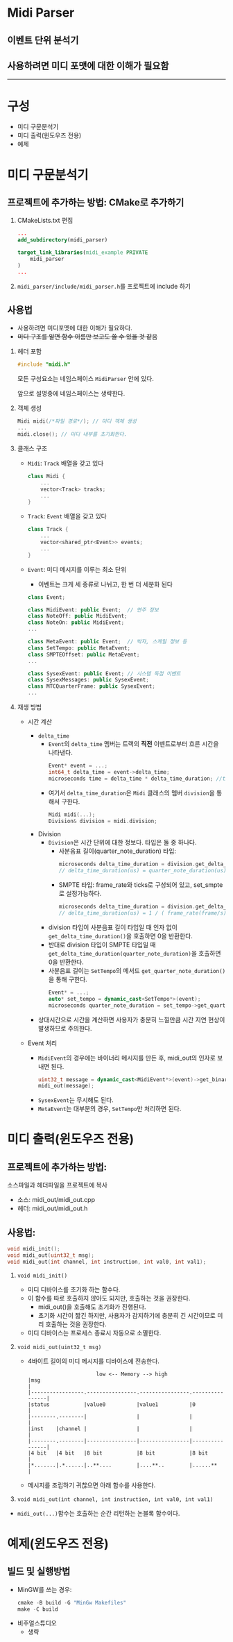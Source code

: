 # Midi Parser
## 이벤트 단위 분석기
## 사용하려면 미디 포맷에 대한 이해가 필요함
---
# 구성
- 미디 구문분석기
- 미디 출력(윈도우즈 전용)
- 예제

# 미디 구문분석기
## 프로젝트에 추가하는 방법: CMake로 추가하기
1. CMakeLists.txt 편집
	```cmake
	...
	add_subdirectory(midi_parser)

	target_link_libraries(midi_example PRIVATE
		midi_parser
	)
	...
	```

2. ```midi_parser/include/midi_parser.h```를 프로젝트에 include 하기

## 사용법
- 사용하려면 미디포멧에 대한 이해가 필요하다.
- ~~미디 구조를 알면 함수 이름만 보고도 쓸 수 있을 것 같음~~

1. 헤더 포함
	```c++
	#include "midi.h"
	```
	모든 구성요소는 네임스페이스 ```MidiParser``` 안에 있다.

	앞으로 설명중에 네임스페이스는 생략한다.

2. 객체 생성
	```c++
	Midi midi(/*파일 경로*/); // 미디 객체 생성
	...
	midi.close(); // 미디 내부를 초기화한다.
	```

3. 클래스 구조
	- ```Midi```: ```Track``` 배열을 갖고 있다
		```c++
		class Midi {
			...
			vector<Track> tracks;
			...
		}
		```

	- ```Track```: ```Event``` 배열을 갖고 있다
		```c++
		class Track {
			...
			vector<shared_ptr<Event>> events;
			...
		}
		```

	- ```Event```: 미디 메시지를 이루는 최소 단위
		- 이벤트는 크게 세 종류로 나뉘고, 한 번 더 세분화 된다
		```c++
		class Event;

		class MidiEvent: public Event;  // 연주 정보
		class NoteOff: public MidiEvent;
		class NoteOn: public MidiEvent;
		...
		
		class MetaEvent: public Event;  // 박자, 스케일 정보 등
		class SetTempo: public MetaEvent;
		class SMPTEOffset: public MetaEvent;
		...

		class SysexEvent: public Event; // 시스템 독점 이벤트
		class SysexMessages: public SysexEvent;
		class MTCQuarterFrame: public SysexEvent;
		...
		```

4. 재생 방법
	- 시간 계산
		- ```delta_time```
			- ```Event```의 ```delta_time``` 멤버는 트랙의 **직전** 이벤트로부터 흐른 시간을 나타낸다.
				```c++
				Event* event = ...;
				int64_t delta_time = event->delta_time;
				microseconds time = delta_time * delta_time_duration; //time(us) = delta_time * delta_time_duration(us)
				```
			- 여기서 ```delta_time_duration```은 ```Midi``` 클래스의 멤버 ```division```을 통해서 구한다.
				```c++
				Midi midi(...);
				Division& division = midi.division;
				```
		- Division
			- ```Division```은 시간 단위에 대한 정보다. 타입은 둘 중 하나다.
				- 사분음표 길이(quarter_note_duration) 타입:
					```c++
					microseconds delta_time_duration = division.get_delta_time_duration(quarter_note_duration)
					// delta_time_duration(us) = quarter_note_duration(us) / division
					```
				- SMPTE 타입: frame_rate와 ticks로 구성되어 있고, set_smpte로 설정가능하다.
					```c++
					microseconds delta_time_duration = division.get_delta_time_duration();
					// delta_time_duration(us) = 1 / ( frame_rate(frame/s) * ticks(1/frame) )
					```
			- division 타입이 사분음표 길이 타입일 때 인자 없이 ```get_delta_time_duration()```을 호출하면 0을 반환한다.
			- 반대로 division 타입이 SMPTE 타입일 때 ```get_delta_time_duration(quarter_note_duration)```을 호출하면 0을 반환한다.
			- 사분음표 길이는 ```SetTempo```의 메서드 ```get_quarter_note_duration()```을 통해 구한다.
				```c++
				Event* = ...;
				auto* set_tempo = dynamic_cast<SetTempo*>(event);
				microseconds quarter_note_duration = set_tempo->get_quarter_note_duration();
				```
		- 상대시간으로 시간을 계산하면 사용자가 충분히 느낄만큼 시간 지연 현상이 발생하므로 주의한다.

	- Event 처리
		- ```MidiEvent```의 경우에는 바이너리 메시지를 만든 후, midi_out의 인자로 보내면 된다.
			```c++
			uint32_t message = dynamic_cast<MidiEvent*>(event)->get_binary();
			midi_out(message);
			```
		- ```SysexEvent```는 무시해도 된다.
		- ```MetaEvent```는 대부분의 경우, ```SetTempo```만 처리하면 된다.




# 미디 출력(윈도우즈 전용)
## 프로젝트에 추가하는 방법:

소스파일과 헤더파일을 프로젝트에 복사
- 소스: midi_out/midi_out.cpp
- 헤더: midi_out/midi_out.h

## 사용법:

```c++
void midi_init();
void midi_out(uint32_t msg);
void midi_out(int channel, int instruction, int val0, int val1);
```

1. ```void midi_init()```
	- 미디 디바이스를 초기화 하는 함수다.
	- 이 함수를 따로 호출하지 않아도 되지만, 호출하는 것을 권장한다.
		- midi_out()을 호출해도 초기화가 진행된다.
		- 초기화 시간이 짧긴 하지만, 사용자가 감지하기에 충분히 긴 시간이므로 미리 호출하는 것을 권장한다.
	- 미디 디바이스는 프로세스 종료시 자동으로 소멸한다.

2. ```void midi_out(uint32_t msg)```
	- 4바이트 길이의 미디 메시지를 디바이스에 전송한다.
		```
		                      low <-- Memory --> high
		|msg                                                                 |
		|-----------------.----------------.----------------.----------------|
		|status           |value0          |value1          |0               |
		|--------.--------|                |                |                |
		|inst    |channel |                |                |                |
		|--------.--------|----------------|----------------|----------------|
		|4 bit   |4 bit   |8 bit           |8 bit           |8 bit           |
		|*.......|.*......|..**....        |....**..        |......**        |

		```
	- 메시지를 조립하기 귀찮으면 아래 함수를 사용한다.

3. ```void midi_out(int channel, int instruction, int val0, int val1)```

- ```midi_out(...)```함수는 호출하는 순간 리턴하는 논블록 함수이다.

# 예제(윈도우즈 전용)
## 빌드 및 실행방법
- MinGW를 쓰는 경우:
	```c++
	cmake -B build -G "MinGw Makefiles"
	make -C build
	```
- 비주얼스튜디오
	- 생략
